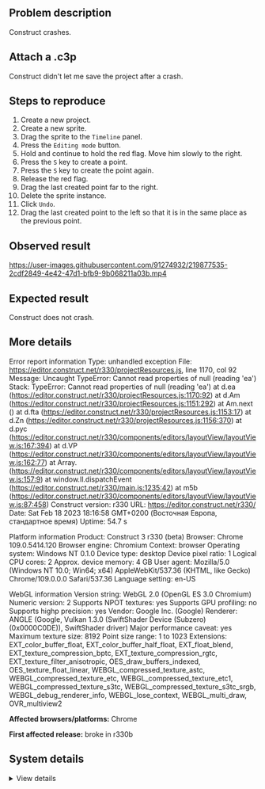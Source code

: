 ## Problem description

Construct crashes.

## Attach a .c3p

Construct didn't let me save the project after a crash.

## Steps to reproduce

1. Create a new project.
2. Create a new sprite.
3. Drag the sprite to the `Timeline` panel.
4. Press the `Editing mode` button.
5. Hold and continue to hold the red flag. Move him slowly to the right.
6. Press the `S` key to create a point.
7. Press the `S` key to create the point again.
8. Release the red flag.
9. Drag the last created point far to the right.
10. Delete the sprite instance.
11. Click `Undo`.
12. Drag the last created point to the left so that it is in the same place as the previous point.

## Observed result

https://user-images.githubusercontent.com/91274932/219877535-2cdf2849-4e42-47d1-bfb9-9b068211a03b.mp4

## Expected result

Construct does not crash.

## More details

Error report information
Type: unhandled exception
File: https://editor.construct.net/r330/projectResources.js, line 1170, col 92
Message: Uncaught TypeError: Cannot read properties of null (reading 'ea')
Stack: TypeError: Cannot read properties of null (reading 'ea') at d.ea (https://editor.construct.net/r330/projectResources.js:1170:92) at d.Am (https://editor.construct.net/r330/projectResources.js:1151:292) at Am.next () at d.fta (https://editor.construct.net/r330/projectResources.js:1153:17) at d.Zn (https://editor.construct.net/r330/projectResources.js:1156:370) at d.pyc (https://editor.construct.net/r330/components/editors/layoutView/layoutView.js:167:394) at d.VP (https://editor.construct.net/r330/components/editors/layoutView/layoutView.js:162:77) at Array. (https://editor.construct.net/r330/components/editors/layoutView/layoutView.js:157:9) at window.Il.dispatchEvent (https://editor.construct.net/r330/main.js:1235:42) at m5b (https://editor.construct.net/r330/components/editors/layoutView/layoutView.js:87:458)
Construct version: r330
URL: https://editor.construct.net/r330/
Date: Sat Feb 18 2023 18:16:58 GMT+0200 (Восточная Европа, стандартное время)
Uptime: 54.7 s

Platform information
Product: Construct 3 r330 (beta)
Browser: Chrome 109.0.5414.120
Browser engine: Chromium
Context: browser
Operating system: Windows NT 0.1.0
Device type: desktop
Device pixel ratio: 1
Logical CPU cores: 2
Approx. device memory: 4 GB
User agent: Mozilla/5.0 (Windows NT 10.0; Win64; x64) AppleWebKit/537.36 (KHTML, like Gecko) Chrome/109.0.0.0 Safari/537.36
Language setting: en-US

WebGL information
Version string: WebGL 2.0 (OpenGL ES 3.0 Chromium)
Numeric version: 2
Supports NPOT textures: yes
Supports GPU profiling: no
Supports highp precision: yes
Vendor: Google Inc. (Google)
Renderer: ANGLE (Google, Vulkan 1.3.0 (SwiftShader Device (Subzero) (0x0000C0DE)), SwiftShader driver)
Major performance caveat: yes
Maximum texture size: 8192
Point size range: 1 to 1023
Extensions: EXT_color_buffer_float, EXT_color_buffer_half_float, EXT_float_blend, EXT_texture_compression_bptc, EXT_texture_compression_rgtc, EXT_texture_filter_anisotropic, OES_draw_buffers_indexed, OES_texture_float_linear, WEBGL_compressed_texture_astc, WEBGL_compressed_texture_etc, WEBGL_compressed_texture_etc1, WEBGL_compressed_texture_s3tc, WEBGL_compressed_texture_s3tc_srgb, WEBGL_debug_renderer_info, WEBGL_lose_context, WEBGL_multi_draw, OVR_multiview2

**Affected browsers/platforms:** Chrome

**First affected release:** broke in r330b

## System details

<details><summary>View details</summary>

Platform information
Product: Construct 3 r330 (beta)
Browser: Chrome 109.0.5414.120
Browser engine: Chromium
Context: browser
Operating system: Windows NT 0.1.0
Device type: desktop
Device pixel ratio: 1
Logical CPU cores: 2
Approx. device memory: 4 GB
User agent: Mozilla/5.0 (Windows NT 10.0; Win64; x64) AppleWebKit/537.36 (KHTML, like Gecko) Chrome/109.0.0.0 Safari/537.36
Language setting: en-US

Local storage
Storage quota (approx): 59 gb
Storage usage (approx): 193 mb (0.3%)
Persistant storage: No

Browser support notes
This list contains missing features that are not required, but could improve performance or user experience if supported.

UI effects are disabled in settings.
WebGL indicates a major performance caveat. It is probably using software rendering.
WebGL information
Version string: WebGL 2.0 (OpenGL ES 3.0 Chromium)
Numeric version: 2
Supports NPOT textures: yes
Supports GPU profiling: no
Supports highp precision: yes
Vendor: Google Inc. (Google)
Renderer: ANGLE (Google, Vulkan 1.3.0 (SwiftShader Device (Subzero) (0x0000C0DE)), SwiftShader driver)
Major performance caveat: yes
Maximum texture size: 8192
Point size range: 1 to 1023
Extensions:

EXT_color_buffer_float
EXT_color_buffer_half_float
EXT_float_blend
EXT_texture_compression_bptc
EXT_texture_compression_rgtc
EXT_texture_filter_anisotropic
OES_draw_buffers_indexed
OES_texture_float_linear
WEBGL_compressed_texture_astc
WEBGL_compressed_texture_etc
WEBGL_compressed_texture_etc1
WEBGL_compressed_texture_s3tc
WEBGL_compressed_texture_s3tc_srgb
WEBGL_debug_renderer_info
WEBGL_lose_context
WEBGL_multi_draw
OVR_multiview2
Audio information
System sample rate: 48000 Hz
Output channels: 2
Output interpretation: speakers
Supported decode formats:

WebM Opus (audio/webm; codecs=opus)
Ogg Opus (audio/ogg; codecs=opus)
WebM Vorbis (audio/webm; codecs=vorbis)
Ogg Vorbis (audio/ogg; codecs=vorbis)
MPEG-4 AAC (audio/mp4; codecs=mp4a.40.5)
MP3 (audio/mpeg)
FLAC (audio/flac)
PCM WAV (audio/wav; codecs=1)
Supported encode formats:

WebM Opus (audio/webm; codecs=opus)
Video information
Supported decode formats:

WebM AV1 (video/webm; codecs=av01.0.00M.08)
MP4 AV1 (video/mp4; codecs=av01.0.00M.08)
WebM VP9 (video/webm; codecs=vp9)
WebM VP8 (video/webm; codecs=vp8)
Ogg Theora (video/ogg; codecs=theora)
H.264 (video/mp4; codecs=avc1.42E01E)
Supported encode formats:

WebM VP9 (video/webm; codecs=vp9)
WebM VP8 (video/webm; codecs=vp8)

</details>
